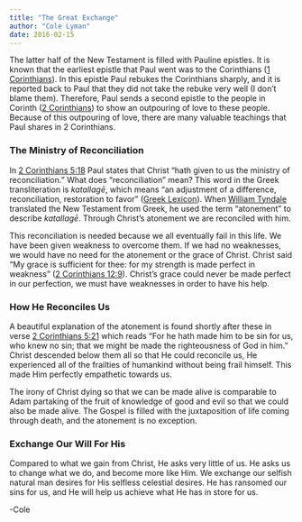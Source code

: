```yaml
---
title: "The Great Exchange"
author: "Cole Lyman"
date: 2016-02-15
---
```


The latter half of the New Testament is filled with Pauline epistles. It is known that the earliest epistle that Paul went was to the Corinthians ([1 Corinthians]("https://lds.org/scriptures/nt/1-cor")). In this epistle Paul rebukes the Corinthians sharply, and it is reported back to Paul that they did not take the rebuke very well (I don’t blame them). Therefore, Paul sends a second epistle to the people in Corinth ([2 Corinthians]("https://lds.org/scriptures/nt/2-cor")) to show an outpouring of love to these people. Because of this outpouring of love, there are many valuable teachings that Paul shares in 2 Corinthians.


### The Ministry of Reconciliation

In [2 Corinthians 5:18]("https://lds.org/scriptures/nt/2-cor/5.18#17") Paul states that Christ “hath given to us the ministry of reconciliation.” What does “reconciliation” mean? This word in the Greek transliteration is _katallagē_, which means “an adjustment of a difference, reconciliation, restoration to favor” ([Greek Lexicon]("https://www.blueletterbible.org/lang/Lexicon/Lexicon.cfm?strongs=G2643&t=KJV")). When [William Tyndale]("https://en.wikipedia.org/wiki/William_Tyndale") translated the New Testament from Greek, he used the term “atonement” to describe _katallagē_. Through Christ’s atonement we are reconciled with him.

This reconciliation is needed because we all eventually fail in this life. We have been given weakness to overcome them. If we had no weaknesses, we would have no need for the atonement or the grace of Christ. Christ said “My grace is sufficient for thee: for my strength is made perfect in weakness” ([2 Corinthians 12:9]("https://lds.org/scriptures/nt/2-cor/12.9#8")). Christ’s grace could never be made perfect in our perfection, we must have weaknesses in order to have his help.


### How He Reconciles Us

A beautiful explanation of the atonement is found shortly after these in verse [2 Corinthians 5:21]("https://lds.org/scriptures/nt/2-cor/5.21#20") which reads “For he hath made him to be sin for us, who knew no sin; that we might be made the righteousness of God in him.” Christ descended below them all so that He could reconcile us, He experienced all of the frailties of humankind without being frail himself. This made Him perfectly empathetic towards us.

The irony of Christ dying so that we can be made alive is comparable to Adam partaking of the fruit of knowledge of good and evil so that we could also be made alive. The Gospel is filled with the juxtaposition of life coming through death, and the atonement is no exception.


### Exchange Our Will For His

Compared to what we gain from Christ, He asks very little of us. He asks us to change what we do, and become more like Him. We exchange our selfish natural man desires for His selfless celestial desires. He has ransomed our sins for us, and He will help us achieve what He has in store for us.

-Cole
